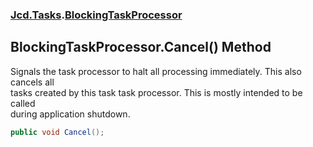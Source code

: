 ### [Jcd.Tasks](Jcd.Tasks.md 'Jcd.Tasks').[BlockingTaskProcessor](Jcd.Tasks.BlockingTaskProcessor.md 'Jcd.Tasks.BlockingTaskProcessor')

## BlockingTaskProcessor.Cancel() Method

Signals the task processor to halt all processing immediately. This also cancels all  
tasks created by this task task processor. This is mostly intended to be called  
during application shutdown.

```csharp
public void Cancel();
```